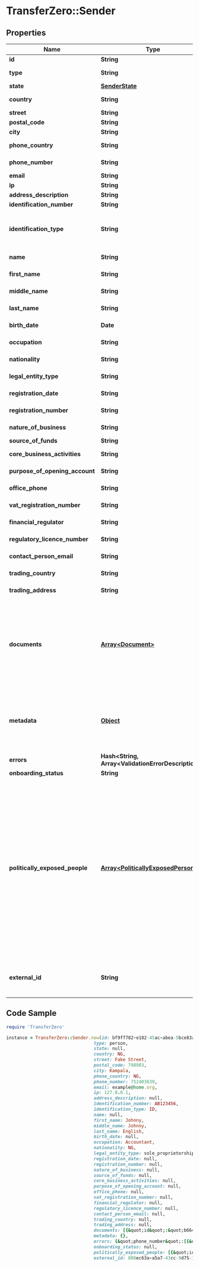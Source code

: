 # TransferZero::Sender

## Properties

Name | Type | Description | Notes
------------ | ------------- | ------------- | -------------
**id** | **String** |  | [optional] 
**type** | **String** | Type of sender to create - either person or business (defaults to person)  | [optional] 
**state** | [**SenderState**](SenderState.md) |  | [optional] 
**country** | **String** | Country of sender in 2-character alpha ISO 3166-2 country format | 
**street** | **String** | Sender&#39;s street | 
**postal_code** | **String** | Zip code of sender | 
**city** | **String** | Sender&#39;s city | 
**phone_country** | **String** | Phone country of sender in 2-character alpha ISO 3166-2 country format | 
**phone_number** | **String** | Phone number of sender (without country callcode) | [optional] 
**email** | **String** | Email of sender | 
**ip** | **String** | IP of sender | 
**address_description** | **String** | Description of address | [optional] 
**identification_number** | **String** | Identification number of document used | [optional] 
**identification_type** | **String** | Document to be identified. The identification type can be one of the following:  - &#x60;DL&#x60;: Driving License - &#x60;PP&#x60;: International Passport - &#x60;ID&#x60;: National ID - &#x60;OT&#x60;: Other | [optional] 
**name** | **String** | Name of sender (used only with a Business sender) | [optional] 
**first_name** | **String** | First name of sender (used only with a Personal sender) | [optional] 
**middle_name** | **String** | Middle name of sender (used only with a Personal sender) | [optional] 
**last_name** | **String** | Last name of sender (used only with a Personal sender) | [optional] 
**birth_date** | **Date** | Date of birth of sender (used only with a Personal sender) | [optional] 
**occupation** | **String** | Occupation of sender (used only with a Personal sender) | [optional] 
**nationality** | **String** | The nationality of the sender (used only with a Personal sender) | [optional] 
**legal_entity_type** | **String** | Legal entity type (used only with a Business sender) | [optional] 
**registration_date** | **String** | The registration date (used only with a Business sender) | [optional] 
**registration_number** | **String** | The registration number (used only with a Business sender) | [optional] 
**nature_of_business** | **String** | Nature of business options (used only with a Business sender) | [optional] 
**source_of_funds** | **String** | The source of funds | [optional] 
**core_business_activities** | **String** | The core activities (used only with a Business sender) | [optional] 
**purpose_of_opening_account** | **String** | The purpose for opening their account (used only with a Business sender) | [optional] 
**office_phone** | **String** | The official phone number (used only with a Business sender) | [optional] 
**vat_registration_number** | **String** | The VAT registration number (used only with a Business sender) | [optional] 
**financial_regulator** | **String** | The Financial Regulator (used only with a Business sender) | [optional] 
**regulatory_licence_number** | **String** | The Regulatory Licence Number (used only with a Business sender) | [optional] 
**contact_person_email** | **String** | The contact&#39;s email address (used only with a Business sender) | [optional] 
**trading_country** | **String** | The Business trading country (used only with a Business sender) | [optional] 
**trading_address** | **String** | The Business trading address (used only with a Business sender) | [optional] 
**documents** | [**Array&lt;Document&gt;**](Document.md) | Needed for KYC checks. Required to approve the sender unless KYC is waived for your account. Please send us an empty list of documents: &#x60;\&quot;documents\&quot;: [ ]&#x60; in the request if KYC has been waived.  If the documents already exist, please send the Document ID eg. &#x60;&#x60;&#x60;JSON \&quot;documents\&quot;: [   {     \&quot;id\&quot;: \&quot;b6648ba3-1c7b-4f59-8580-684899c84a07\&quot;   } ] &#x60;&#x60;&#x60; | 
**metadata** | [**Object**](.md) | Metadata of sender. You can store any detail specific to your integration here (for example the local ID of the sender on your end). When requesting sender details you will receive the sent metadata back. Also when sending sender related webhooks you will receive the details stored here as well. | [optional] 
**errors** | **Hash&lt;String, Array&lt;ValidationErrorDescription&gt;&gt;** | The fields that have some problems and don&#39;t pass validation | [optional] 
**onboarding_status** | **String** | The onboarding status of the sender | [optional] 
**politically_exposed_people** | [**Array&lt;PoliticallyExposedPerson&gt;**](PoliticallyExposedPerson.md) | An optional list of politically exposed people, individuals who are or have been entrusted with prominent public functions by a country, for example heads of state or heads of government, senior politicians, senior government, judicial or military officials, senior executives of state owned corporations, important political party officials.  There is a limit of three (3) politically exposed people per Sender.  Politically exposed person example: &#x60;&#x60;&#x60;json   {     \&quot;politically_exposed_person\&quot;: {       \&quot;name\&quot;: \&quot;Ronald Reagan\&quot;,       \&quot;position\&quot;: \&quot;President of the United States\&quot;,       \&quot;started_date\&quot;: \&quot;1981-01-20T00:00:00.000Z\&quot;,       \&quot;ended_date\&quot;: \&quot;1989-01-20T00:00:00.000Z\&quot;,       \&quot;sender_id\&quot;: \&quot;344fb668-196d-43db-9d94-b34b7e6c7e0b\&quot;     }   } &#x60;&#x60;&#x60; | [optional] 
**external_id** | **String** | Optional ID that is supplied by partner linking it to the partner&#39;s own Sender ID. Note: if present we will validate whether the sent ID is a duplicate in our system or not. | [optional] 

## Code Sample

```ruby
require 'TransferZero'

instance = TransferZero::Sender.new(id: bf9ff782-e182-45ac-abea-5bce83ad6670,
                                 type: person,
                                 state: null,
                                 country: NG,
                                 street: Fake Street,
                                 postal_code: 798983,
                                 city: Kampala,
                                 phone_country: NG,
                                 phone_number: 752403639,
                                 email: example@home.org,
                                 ip: 127.0.0.1,
                                 address_description: null,
                                 identification_number: AB123456,
                                 identification_type: ID,
                                 name: null,
                                 first_name: Johnny,
                                 middle_name: Johnny,
                                 last_name: English,
                                 birth_date: null,
                                 occupation: Accountant,
                                 nationality: NG,
                                 legal_entity_type: sole_proprietorship,
                                 registration_date: null,
                                 registration_number: null,
                                 nature_of_business: null,
                                 source_of_funds: null,
                                 core_business_activities: null,
                                 purpose_of_opening_account: null,
                                 office_phone: null,
                                 vat_registration_number: null,
                                 financial_regulator: null,
                                 regulatory_licence_number: null,
                                 contact_person_email: null,
                                 trading_country: null,
                                 trading_address: null,
                                 documents: [{&quot;id&quot;:&quot;b6648ba3-1c7b-4f59-8580-684899c84a07&quot;}],
                                 metadata: {},
                                 errors: {&quot;phone_number&quot;:[{&quot;error&quot;:&quot;invalid&quot;}],&quot;documents&quot;:[{&quot;error&quot;:&quot;blank&quot;}]},
                                 onboarding_status: null,
                                 politically_exposed_people: [{&quot;id&quot;:&quot;40&quot;,&quot;name&quot;:&quot;Ronald Reagan&quot;,&quot;position&quot;:&quot;President of the United States&quot;,&quot;started_date&quot;:&quot;1981-01-20T00:00:00.000Z&quot;,&quot;ended_date&quot;:&quot;1989-01-20T00:00:00.000Z&quot;,&quot;sender_id&quot;:&quot;f9dc79ca-0c39-4add-9f4d-5ad7e6f187fb&quot;}],
                                 external_id: 806ec63a-a5a7-43cc-9d75-1ee74fbcc026)
```


